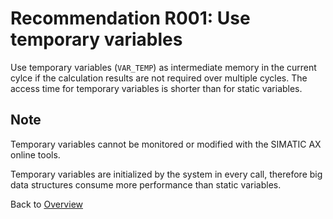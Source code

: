 # Recommendation R001: Use temporary variables

Use temporary variables (`VAR_TEMP`) as intermediate memory in the current cylce if the calculation results are not required over multiple cycles. The access time for temporary variables is shorter than for static variables.

## Note

Temporary variables cannot be monitored or modified with the SIMATIC AX online tools.

Temporary variables are initialized by the system in every call, therefore big data structures consume more performance than static variables.

Back to [Overview](./01_Introduction.md)
